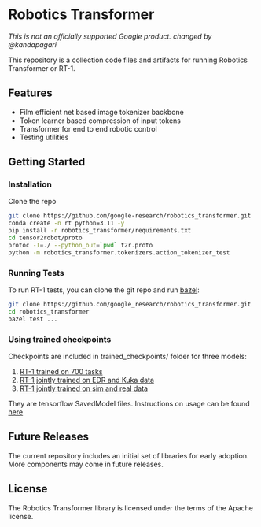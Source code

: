 # Robotics Transformer

_This is not an officially supported Google product._
_changed by @kandapagari_

This repository is a collection code files and artifacts for running
Robotics Transformer or RT-1.

## Features

- Film efficient net based image tokenizer backbone
- Token learner based compression of input tokens
- Transformer for end to end robotic control
- Testing utilities

## Getting Started

### Installation

Clone the repo

```bash
git clone https://github.com/google-research/robotics_transformer.git
conda create -n rt python=3.11 -y
pip install -r robotics_transformer/requirements.txt
cd tensor2robot/proto
protoc -I=./ --python_out=`pwd` t2r.proto
python -m robotics_transformer.tokenizers.action_tokenizer_test
```

### Running Tests

To run RT-1 tests, you can clone the git repo and run
[bazel](https://bazel.build/):

```bash
git clone https://github.com/google_research/robotics_transformer.git
cd robotics_transformer
bazel test ...
```

### Using trained checkpoints

Checkpoints are included in trained_checkpoints/ folder for three models:

1. [RT-1 trained on 700 tasks](trained_checkpoints/rt1main)
2. [RT-1 jointly trained on EDR and Kuka data](trained_checkpoints/rt1multirobot)
3. [RT-1 jointly trained on sim and real data](trained_checkpoints/rt1simreal)

They are tensorflow SavedModel files. Instructions on usage can be found [here](https://www.tensorflow.org/guide/saved_model)

## Future Releases

The current repository includes an initial set of libraries for early adoption.
More components may come in future releases.

## License

The Robotics Transformer library is licensed under the terms of the Apache
license.
